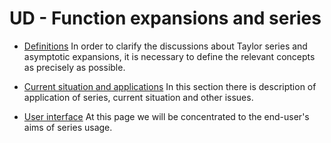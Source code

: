 
# UD - Function expansions and series

* [Definitions](UD-series-definitions)
In order to clarify the discussions about Taylor series and asymptotic expansions, it is necessary to define the relevant concepts as precisely as possible. 

* [Current situation and applications](UD-series-situation)
In this section there is description of application of series, current situation and other issues.

* [User interface](UD-series-user-interface) At this page we will be concentrated to the end-user's aims of series usage.


